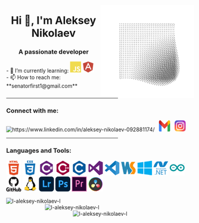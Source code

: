 <style>
    a {text-decoration: none}
</style>
<p>
    <img align="right" src="/ICONS/AVA.gif" alt="ava" height="250px" width="250px">
</p>
<h1 align="center">Hi 👋, I'm Aleksey Nikolaev</h1>
<h3 align="center">A passionate developer</h3>
<p>
    - 🌱 I’m currently learning:
    <img src="ICONS/JS.svg" alt="JavaScript" height="30" width="30"/>
    <img src="ICONS/Angular.svg" alt="Angular" height="30" width="30"/>
    <br>
    - 📫 How to reach me:<br>
    **senatorfirst1@gmail.com**
</p>
<hr align="left" width="300px">
<h3>Connect with me:</h3>
<p>
    <a href="https://linkedin.com/in/https://www.linkedin.com/in/aleksey-nikolaev-092881174/" target="blank">
        <img src="https://raw.githubusercontent.com/rahuldkjain/github-profile-readme-generator/master/src/images/icons/Social/linked-in-alt.svg"
             alt="https://www.linkedin.com/in/aleksey-nikolaev-092881174/" height="30" width="30" />
    </a>&nbsp;
    <a href="mailto:senatorfirst1@gmail.com" target="_blank">
        <img src="/ICONS/Gmail.svg" alt="Gmail" height="30" width="30">
    </a>&nbsp;
    <a href="https://www.instagram.com/mister.nikolson/" target="_blank">
        <img src="/ICONS/Insta.svg" alt="Instagram" height="30" width="30"/>
    </a>
<hr align="left" width="300px">
<h3>Languages and Tools:</h3>
</p>
            <a href="https://www.w3.org/html/" target="_blank" rel="noreferrer">
                <img src="/ICONS/HTML5.svg" alt="html5" width="40" height="40"/>
            </a>
            <a href="https://www.w3schools.com/css/" target="_blank" rel="noreferrer">
                <img src="/ICONS/CSS3.svg" alt="css3" width="40" height="40"/>
            </a>
            <a href="https://www.w3schools.com/cs/" target="_blank" rel="noreferrer">
                <img src="/ICONS/CCharp.svg" alt="csharp" width="40" height="40"/>
            </a>
            <a href="https://www.w3schools.com/cpp/" target="_blank" rel="noreferrer">
                <img src="/ICONS/CPP.svg" alt="cplusplus" width="40" height="40"/>
            </a>
            <a href="https://www.cprogramming.com/" target="_blank" rel="noreferrer">
                <img src="/ICONS/C.svg" alt="c" width="40" height="40"/>
            </a>
            <a href="https://visualstudio.microsoft.com/" target="_blank" rel="noreferrer">
                <img src="/ICONS/VS.svg" alt="c" width="40" height="40"/>
            </a>
            <a href="https://code.visualstudio.com/" target="_blank" rel="noreferrer">
                <img src="/ICONS/VSCode.svg" alt="c" width="40" height="40"/>
            </a>
            <a href="https://www.jetbrains.com/webstorm/" target="_blank" rel="noreferrer">
                <img src="/ICONS/WebStorm.svg" alt="c" width="40" height="40"/>
            </a>
            <a href="https://www.microsoft.com/en-us/windows" target="_blank" rel="noreferrer">
                <img src="/ICONS/Windows.svg" alt="Windows" width="40" height="40" />
            </a>
            <a href="https://dotnet.microsoft.com/" target="_blank" rel="noreferrer">
                <img src="/ICONS/DotNet.svg" alt="dotnet" width="40" height="40" />
            </a>
            <a href="https://www.arduino.cc/" target="_blank" rel="noreferrer">
                <img src="/ICONS/Arduino.svg" alt="arduino" width="40" height="40" />
            </a>
            <a href="https://github.com/l-Aleksey-Nikolaev-l/" target="_blank" rel="noreferrer">
                <img src="/ICONS/GitHub.svg" alt="git" width="40" height="40" />
            </a>
            <a href="https://www.linux.org/" target="_blank" rel="noreferrer">
                <img src="/ICONS/Linux.svg" alt="linux" width="40" height="40" />
            </a>
            <a href="https://lightroom.adobe.com/" target="_blank" rel="noreferrer">
                <img src="/ICONS/LR.svg" alt="LightRoom" width="40" height="40" />
            </a>
            <a href="https://www.photoshop.com/en" target="_blank" rel="noreferrer">
                <img src="/ICONS/PS.svg" alt="photoshop" width="40" height="40" />
            </a>
            <a href="https://www.adobe.com/products/premiere.html" target="_blank" rel="noreferrer">
                <img src="/ICONS/PR.svg" alt="Premiere Pro" width="40" height="40" />
            </a>
            <a href="https://www.blackmagicdesign.com/products/davinciresolve" target="_blank" rel="noreferrer">
                <img src="/ICONS/DaVinci.svg" alt="DaVinci Resolve" width="40" height="40" />
            </a>
<p>
    <img align="left" width="400px" src="https://github-readme-stats.vercel.app/api?username=l-aleksey-nikolaev-l&show_icons=true&locale=en" alt="l-aleksey-nikolaev-l" />
    <img align="right" width="400px" src="https://github-readme-streak-stats.herokuapp.com/?user=l-aleksey-nikolaev-l&" alt="l-aleksey-nikolaev-l" />
</p>
<p align="center">
    <img width="400px" src="https://github-readme-stats.vercel.app/api/top-langs?username=l-aleksey-nikolaev-l&show_icons=true&locale=en&layout=compact" alt="l-aleksey-nikolaev-l" />
</p>
